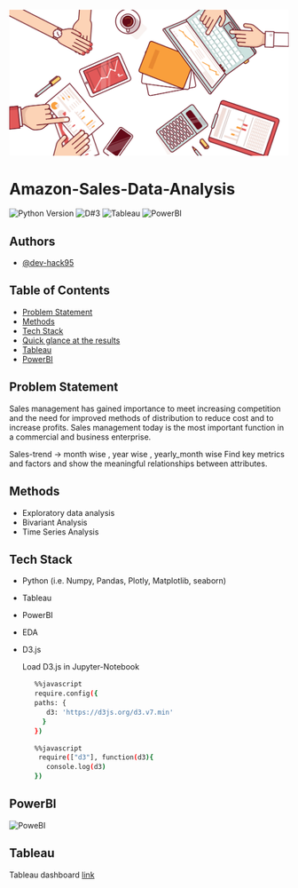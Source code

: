 ![Sales Analysis](https://github.com/dev-hack95/Amazon-Sales-Data-Analysis/blob/main/data/Images/dashboard.png)

# Amazon-Sales-Data-Analysis

![Python Version](https://img.shields.io/badge/Python-3.8.10-lightgrey)
![D#3](https://img.shields.io/badge/D3.js-v7.0-orange)
![Tableau](https://img.shields.io/badge/Tableau-BI-lightblue)
![PowerBI](https://img.shields.io/badge/PowerBI-BI-lightyellow)


## Authors

- [@dev-hack95](https://www.github.com/dev-hack95)

## Table of Contents

  - [Problem Statement](#Problem-Statement)
  - [Methods](#methods)
  - [Tech Stack](#tech-stack)
  - [Quick glance at the results](#quick-glance-at-the-results)
  - [Tableau](#Tableau)
  - [PowerBI](#PowerBI)

## Problem Statement

Sales management has gained importance to meet increasing competition and the need
for improved methods of distribution to reduce cost and to increase profits. Sales
management today is the most important function in a commercial and business
enterprise.

Sales-trend -> month wise , year wise , yearly_month wise
Find key metrics and factors and show the meaningful relationships between attributes.

## Methods

- Exploratory data analysis
- Bivariant Analysis
- Time Series Analysis

## Tech Stack

- Python (i.e. Numpy, Pandas, Plotly, Matplotlib, seaborn)
- Tableau
- PowerBI
- EDA
- D3.js

  Load D3.js in Jupyter-Notebook
  
  ```bash
     %%javascript
     require.config({
     paths: {
        d3: 'https://d3js.org/d3.v7.min'
       }
     })
  ```
  
  ```bash
     %%javascript
      require(["d3"], function(d3){
        console.log(d3)
     })
  ```



## PowerBI
![PoweBI](https://user-images.githubusercontent.com/77664251/210039526-5f2a3d31-5636-49f5-9f2f-c45ea0294893.gif)

## Tableau
Tableau dashboard [link](https://public.tableau.com/app/profile/saiprasad.toshatwad8340/viz/AmazonSalesDataAnalysis_16555892375910/Dashboard1)
